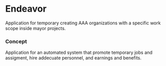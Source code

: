 # Endeavor
Application for temporary creating AAA organizations with a specific work scope inside mayor projects.

### Concept
Application for an automated system that promote temporary jobs and assigment, hire addecuate personnel, and earnings and benefits.
